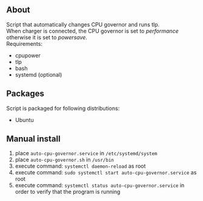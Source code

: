 ## About
Script that automatically changes CPU governor and runs tlp.
<br>
When charger is connected, the CPU governor is set to _performance_ otherwise it is set to _powersave_.
<br>
Requirements:
* cpupower
* tlp
* bash
* systemd (optional)

## Packages
Script is packaged for following distributions:
* Ubuntu

## Manual install
1. place `auto-cpu-governor.service` in `/etc/systemd/system`
2. place `auto-cpu-governor.sh` in `/usr/bin`
3. execute command: `systemctl daemon-reload` as root
4. execute command: `sudo systemctl start auto-cpu-governor.service` as root
5. execute command: `systemctl status auto-cpu-governor.service` in order to verify that the program is running
